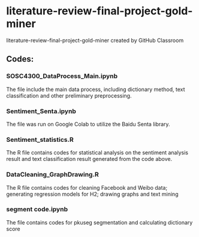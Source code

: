 # literature-review-final-project-gold-miner
literature-review-final-project-gold-miner created by GitHub Classroom
## Codes:
### SOSC4300_DataProcess_Main.ipynb
The file include the main data process, including dictionary method, text classification and other preliminary preprocessing.

### Sentiment_Senta.ipynb
The file was run on Google Colab to utilize the Baidu Senta library.

### Sentiment_statistics.R
The R file contains codes for statistical analysis on the sentiment analysis result and text classification result generated from the code above.

### DataCleaning_GraphDrawing.R
The R file contains codes for cleaning Facebook and Weibo data; generating regression models for H2; drawing graphs and text mining 

### segment code.ipynb
The file contains codes for pkuseg segmentation and calculating dictionary score



